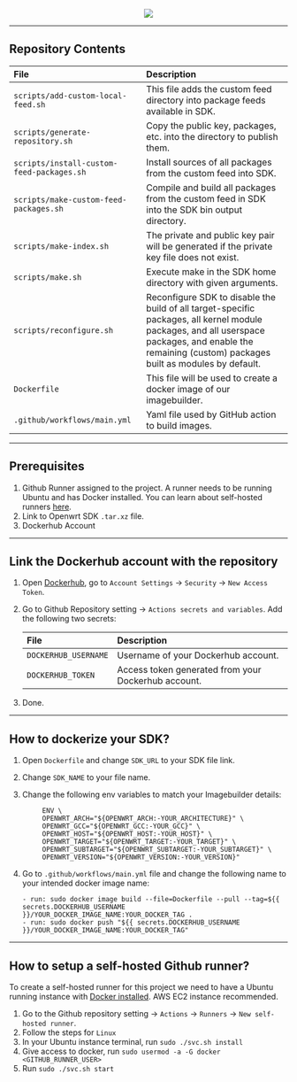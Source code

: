 <p  align="center">

<img  src="https://github.com/Open-Core-Initiative/sturdynet-openwrt-sdk/assets/41849970/fb7cb650-82fa-47ae-842f-fadec816c229">

</p>

---

## Repository Contents

| File                       | Description                                         |
| :------------------------ | :-------------------------------------------------------- |
| `scripts/add-custom-local-feed.sh` | This file adds the custom feed directory into package feeds available in SDK.        |
| `scripts/generate-repository.sh` | Copy the public key, packages, etc. into the directory to publish them.        |
| `scripts/install-custom-feed-packages.sh` | Install sources of all packages from the custom feed into SDK.        |
| `scripts/make-custom-feed-packages.sh` | Compile and build all packages from the custom feed in SDK into the SDK bin output directory.        |
| `scripts/make-index.sh` | The private and public key pair will be generated if the private key file does not exist.        |
| `scripts/make.sh` | Execute make in the SDK home directory with given arguments.        |
| `scripts/reconfigure.sh` | Reconfigure SDK to disable the build of all target-specific packages, all kernel module packages, and all userspace packages, and enable the remaining (custom) packages built as modules by default.        |
| `Dockerfile` | This file will be used to create a docker image of our imagebuilder.        |
| `.github/workflows/main.yml` | Yaml file used by GitHub action to build images.        |

---

## Prerequisites

1. Github Runner assigned to the project. A runner needs to be running Ubuntu and has Docker installed. You can learn about self-hosted runners [here](#how-to-setup-a-self-hosted-github-runner).
2. Link to Openwrt SDK `.tar.xz` file.
3. Dockerhub Account

---

## Link the Dockerhub account with the repository

1. Open [Dockerhub](https://hub.docker.com/), go to `Account Settings` -> `Security` -> `New Access Token`.
2. Go to Github Repository setting -> `Actions secrets and variables`. Add the following two secrets:

    | File                       | Description                                         |
    | :------------------------ | :-------------------------------------------------------- |
    | `DOCKERHUB_USERNAME` | Username of your Dockerhub account.        |
    | `DOCKERHUB_TOKEN` | Access token generated from your Dockerhub account.        |

3. Done.

---

## How to dockerize your SDK?

1. Open `Dockerfile` and change `SDK_URL` to your SDK file link.
2. Change `SDK_NAME` to your file name.
3. Change the following env variables to match your Imagebuilder details:

            ENV \
            OPENWRT_ARCH="${OPENWRT_ARCH:-YOUR_ARCHITECTURE}" \
            OPENWRT_GCC="${OPENWRT_GCC:-YOUR_GCC}" \
            OPENWRT_HOST="${OPENWRT_HOST:-YOUR_HOST}" \
            OPENWRT_TARGET="${OPENWRT_TARGET:-YOUR_TARGET}" \
            OPENWRT_SUBTARGET="${OPENWRT_SUBTARGET:-YOUR_SUBTARGET}" \
            OPENWRT_VERSION="${OPENWRT_VERSION:-YOUR_VERSION}"

4. Go to `.github/workflows/main.yml` file and change the following name to your intended docker image name:


       - run: sudo docker image build --file=Dockerfile --pull --tag=${{ secrets.DOCKERHUB_USERNAME }}/YOUR_DOCKER_IMAGE_NAME:YOUR_DOCKER_TAG .
       - run: sudo docker push "${{ secrets.DOCKERHUB_USERNAME }}/YOUR_DOCKER_IMAGE_NAME:YOUR_DOCKER_TAG"

---

## How to setup a self-hosted Github runner?

To create a self-hosted runner for this project we need to have a Ubuntu running instance with [Docker installed](https://docs.docker.com/engine/install/ubuntu/#install-using-the-repository). AWS EC2 instance recommended.

1. Go to the Github repository setting -> `Actions` -> `Runners` -> `New self-hosted runner`.
2. Follow the steps for `Linux`
3. In your Ubuntu instance terminal, run `sudo ./svc.sh install`
4. Give access to docker, run `sudo usermod -a -G docker <GITHUB_RUNNER_USER>`
5. Run `sudo ./svc.sh start`
